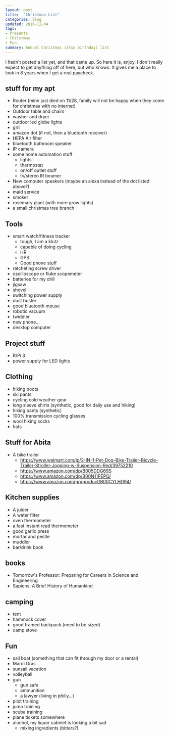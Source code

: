 ```yaml
---
layout: post
title:  "Christmas List"
categories: blog
updated: 2016-12-04
tags:
- Presents
- Christmas
- Fun
summary: Annual Christmas (also birthday) list
---
```

I hadn't posted a list yet, and that came up. So here it is, enjoy. I don't really expect to get anything off of here, but who knows. It gives me a place to look in 8 years when I get a real paycheck. 

## stuff for my apt
- Router (mine just died on 11/28, family will not be happy when they come for christmas with no internet)
- Outdoor table and chairs
- washer and dryer
- outdoor led globe lights
- grill
- amazon dot (if not, then a bluetooth receiver)
- HEPA Air filter
- bluetooth bathroom speaker
- IP camera
- some home automation stuff
    - lights
    - thermostat
    - on/off outlet stuff
    - tv/stereo IR beamer
- New computer speakers (maybe an alexa instead of the dot listed above?)
- maid service
- smoker
- rosemary plant (with more grow lights)
- a small christmas tree branch 

## Tools
- smart watch/fitness tracker
    - tough, I am a klutz
    - capable of doing cycling
    - HR 
    - GPS
    - Good phone stuff
- ratcheting screw driver
- oscilloscope or fluke scopemeter
- batteries for my drill
- jigsaw
- shovel
- switching power supply
- dust buster
- good bluetooth mouse 
- robotic vacuum
- twiddler
- new phone...
- desktop computer

## Project stuff
- R/Pi 3
- power supply for LED lights

## Clothing
- hiking boots
- ski pants
- cycling cold weather gear
- long sleeve shirts (synthetic, good for daily use and hiking)
- hiking pants (synthetic)
- 100% transmission cycling glasses
- wool hiking socks
- hats

## Stuff for Abita
- A bike trailer
    - https://www.walmart.com/ip/2-IN-1-Pet-Dog-Bike-Trailer-Bicycle-Trailer-Stroller-Jogging-w-Suspension-Red/39752210
    - https://www.amazon.com/dp/B005DDG69S
    - https://www.amazon.com/dp/B00N11PEPQ/
    - https://www.amazon.com/gp/product/B00CYLHD94/

## Kitchen supplies
- A juicer
- A water filter
- oven thermometer
- a fast instant read thermometer
- good garlic press
- mortar and pestle
- muddler
- bar/drink book

## books
- Tomorrow's Professor: Preparing for Careers in Science and Engineering
- Sapiens: A Brief History of Humankind

## camping
- tent
- hammock cover
- good framed backpack (need to be sized)
- camp stove

## Fun
- sail boat (something that can fit through my door or a rental)
- Mardi Gras
- sunsail vacation
- volleyball
- gun
    - gun safe
    - ammunition
    - a lawyer (living in philly...)
- pilot training
- jump training
- scuba training
- plane tickets somewhere
- alochol, my liquor cabinet is looking a bit sad
    - mixing ingredients (bitters?)